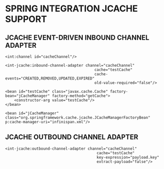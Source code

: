 SPRING INTEGRATION JCACHE SUPPORT
====================================

## JCACHE EVENT-DRIVEN INBOUND CHANNEL ADAPTER 
```
<int:channel id="cacheChannel"/>
	
<int-jcache:inbound-channel-adapter channel="cacheChannel" 
										cache="testCache" 
										cache-events="CREATED,REMOVED,UPDATED,EXPIRED" 
										old-value-required="false"/>

<bean id="testCache" class="javax.cache.Cache" factory-bean="jCacheManager" factory-method="getCache">
    <constructor-arg value="testCache"/>
</bean>
    
<bean id="jCacheManager" class="org.springframework.cache.jcache.JCacheManagerFactoryBean" p:cache-manager-uri="infinispan.xml"/>
```	
## JCACHE OUTBOUND CHANNEL ADAPTER 
```	
<int-jcache:outbound-channel-adapter channel="cacheChannel" 
										 cache="testCache" 
										 key-expression="payload.key" 
										 extract-payload="false"/>
```	

